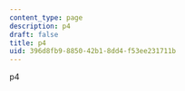```yaml
---
content_type: page
description: p4
draft: false
title: p4
uid: 396d8fb9-8850-42b1-8dd4-f53ee231711b
---
```

p4